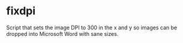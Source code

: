 # fixdpi

Script that sets the image DPI to 300 in the x and y so images can be dropped
into Microsoft Word with sane sizes.
